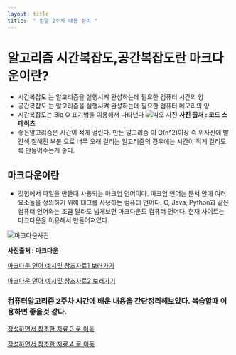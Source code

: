 ```yaml
---
layout: title
title:  " 컴알 2주차 내용 정리 "
---
```

# 알고리즘 시간복잡도,공간복잡도란 마크다운이란?

* 시간복잡도 는 알고리즘을 실행시켜 완성하는데 필요한 컴퓨터 시간의 양 
* 공간복잡도 는 알고리즘을 실행시켜 완성하는데 필요한 컴퓨터 메모리의 양
* 시간복잡도는 Big O 표기법을 이용해서 나타낸다
![빅오 사진](https://search.pstatic.net/common/?src=http%3A%2F%2Fblogfiles.naver.net%2FMjAyMTA0MDdfMTgw%2FMDAxNjE3Nzc4MjM0NDQy.KwGpREj_OPbPa_nns6t_05WuR3w3Px8hT2BpWom1ojkg.IfTrBVeyYfhZzLZ1UYrkDRleVR9lPMRoaBwZtReeZSQg.PNG.chocola_meilleure%2Fimage.png&type=sc960_832)
 **사진 출처 : 코드 스테이츠**
 * 좋은알고리즘은 시간이 적게 걸린다. 만든 알고리즘 이 O(n^2)이상 즉 위사진에 빨간색 칠해진 부분 으로 너무 오래 걸리는 알고리즘의 경우에는 시간이 적게 걸리도록 만들어주는게 좋다.
 
 
## 마크다운이란
 
 * 깃헙에서 파일을 만들때 사용되는 마크업 언어이다. 마크업 언어는 문서 안에 여러 요소들을 정의하기 위해 태그를 사용하는 컴퓨터 언어다. C, Java, Python과 같은 컴퓨터 언어와는 조금 달라도
넓게보면 마크다운도 컴퓨터 언어다. 현재 사이트는 마크다운을 이용해서 만들어져있다. 

![마크다운사진](https://upload.wikimedia.org/wikipedia/commons/thumb/4/48/Markdown-mark.svg/300px-Markdown-mark.svg.png)

**사진출처 : 마크다운**

[마크다운 언어 예시및 참조자료1 보러가기](https://bskyvision.com/1140)


[마크다운 언어 예시및 참조자료2 보러가기](https://teddylee777.github.io/jekyll/Jekyll-%EC%82%AC%EC%9A%A9%EC%9D%84-%EC%9C%84%ED%95%9C-markdown-%EB%AC%B8%EB%B2%95)


### 컴퓨터알고리즘 2주차 시간에 배운 내용을 간단정리해보았다. 복습할때 이용하면 좋을것 같다. 

[작성하면서 참조한 자료 3 로 이동](https://blog.naver.com/billyryoo/222616310296)

[작성하면서 참조한 자료 4 로 이동](https://blog.naver.com/jinhy921207/222562460056)
